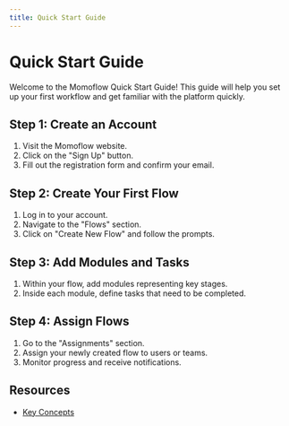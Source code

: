 ```yaml
---
title: Quick Start Guide
---
```


# Quick Start Guide

Welcome to the Momoflow Quick Start Guide! This guide will help you set up your first workflow and get familiar with the platform quickly.

## Step 1: Create an Account
1. Visit the Momoflow website.
2. Click on the "Sign Up" button.
3. Fill out the registration form and confirm your email.

## Step 2: Create Your First Flow
1. Log in to your account.
2. Navigate to the "Flows" section.
3. Click on "Create New Flow" and follow the prompts.

## Step 3: Add Modules and Tasks
1. Within your flow, add modules representing key stages.
2. Inside each module, define tasks that need to be completed.

## Step 4: Assign Flows
1. Go to the "Assignments" section.
2. Assign your newly created flow to users or teams.
3. Monitor progress and receive notifications.

## Resources
- [Key Concepts](key-concepts.md)

